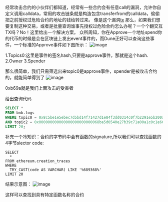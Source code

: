 经常攻击合约的小伙伴们都知道，经常有一些合约会有任意call的漏洞，允许你自定义调用calldata，常用的攻击链条就是构造包含transferfrom的calldata，偷偷把之前授权过危险合约的地址的钱给转过来。
像是这个漏洞[tx](https://x.com/TenArmorAlert/status/1843632599169900558)
那么，如果我们想要复制这种交易，或者是批量查询谁事先授权过危险合约怎么办呢？一个个翻交互TX吗？No！这里给出一个解决方案。
众所周知，你在Approve一个地址spend你的代币的时候是会在区块链上发出event事件的，而Dune正好可以查询这些事件，一个标准的Approve事件如下图所示：
![image](https://github.com/user-attachments/assets/f5758ef9-f1d8-471f-9a29-a37dd9a94455)

1.Topics0:这里是事件的签名hash,只要是approve事件，那就是这个hash.
2.Owner
3.Spender

那么很简单，我们只需筛选出来topic0是approve事件，spender是被攻击合约的，就能简单得到了
![image](https://github.com/user-attachments/assets/5366d258-ea53-4205-bd72-978fda80ce0f)

0xb69a就是我们上面攻击的受害者

给出查询代码
```SQL
SELECT *
FROM bnb.logs
WHERE topic0 = 0x8c5be1e5ebec7d5bd14f71427d1e84f3dd0314c0f7b2291e5b200ac8c7c3b925
AND topic2 = 0x000000000000000000000000068ba5d0540e27b39c71a00a1c0c1e669d62dc10
LIMIT 20;
```

补充一个冷知识：合约的字节码中会有函数的signature,所以我们可以查找函数的4字节slector code:
```
SELECT
  *
FROM ethereum.creation_traces
WHERE
  TRY_CAST(code AS VARCHAR) LIKE '%689368%'
LIMIT 20
```

结果示意图：
![image](https://github.com/user-attachments/assets/5a7a9213-dbbb-44bd-88c9-3bd5515e6569)

这样可以查找到具有特定函数名称的合约
